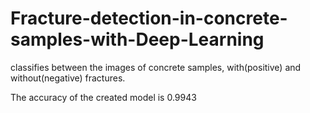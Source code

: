 # Fracture-detection-in-concrete-samples-with-Deep-Learning

classifies between the images of concrete samples, with(positive) and without(negative) fractures.

The accuracy of the created model is 0.9943
